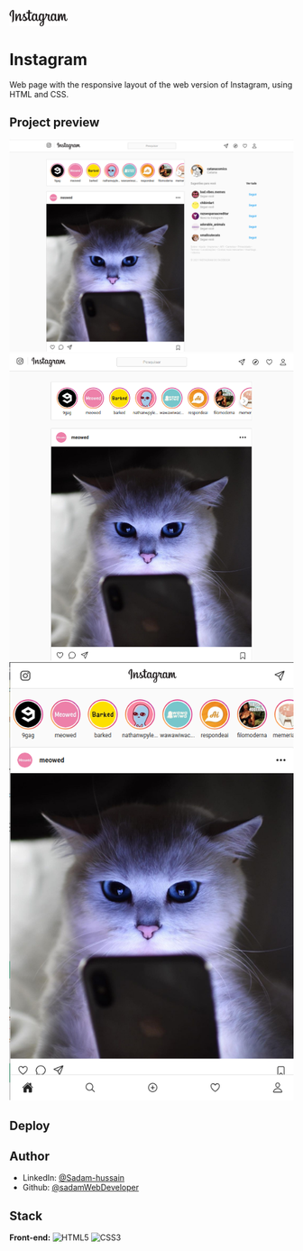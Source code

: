 ![Logo](assets/img/logo.png)
# Instagram

Web page with the responsive layout of the web version of Instagram, using HTML and CSS.



## Project preview

![Preview do projeto - desktop1](assets/previews/preview-desktop1.png)
![Preview do projeto - desktop2](assets/previews/preview-desktop2.png)
![Preview do projeto - mobile](assets/previews/preview-mobile.png)
## Deploy

## Author

- LinkedIn: [@Sadam-hussain](https://www.linkedin.com/in/gabriel-rodrigues-neves/)
- Github: [@sadamWebDeveloper]([https://github.com/neves-gabriel](https://github.com/SadamWebDeveloper?tab=repositories))
## Stack

**Front-end:** ![HTML5](https://img.shields.io/badge/html5-%23E34F26.svg?style=for-the-badge&logo=html5&logoColor=white) ![CSS3](https://img.shields.io/badge/css3-%231572B6.svg?style=for-the-badge&logo=css3&logoColor=white)
